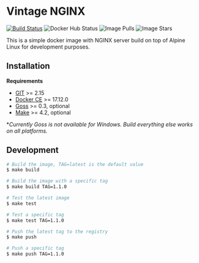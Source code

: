# Vintage NGINX

[![Build Status](https://travis-ci.org/ezmid/vintage-nginx.svg?branch=master)](https://travis-ci.org/ezmid/vintage-nginx) ![Docker Hub Status](https://img.shields.io/docker/build/ezmid/vintage-nginx.svg) ![Image Pulls](https://img.shields.io/docker/pulls/ezmid/vintage-nginx.svg) ![Image Stars](https://img.shields.io/docker/stars/ezmid/vintage-nginx.svg)

This is a simple docker image with NGINX server build on top of Alpine Linux for development purposes.

## Installation

**Requirements**
- [GIT](https://git-scm.com/) >= 2.15
- [Docker CE](https://www.docker.com/) >= 17.12.0
- [Goss](https://github.com/aelsabbahy/goss) >= 0.3, optional
- [Make](https://www.gnu.org/software/make/) >= 4.2, optional

**Currently Goss is not available for Windows. Build everything else works on all platforms.*

## Development
```sh
# Build the image, TAG=latest is the default value
$ make build

# Build the image with a specific tag
$ make build TAG=1.1.0

# Test the latest image
$ make test

# Test a specific tag
$ make test TAG=1.1.0

# Push the latest tag to the registry
$ make push

# Push a specific tag
$ make push TAG=1.1.0
```
